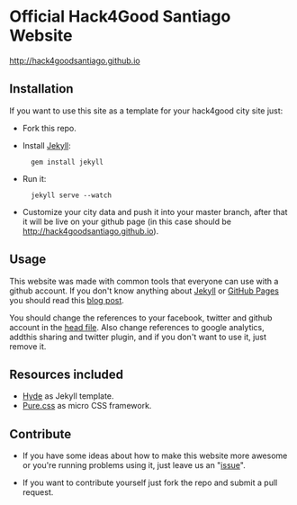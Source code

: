 # Official Hack4Good Santiago Website

http://hack4goodsantiago.github.io

## Installation

If you want to use this site as a template for your hack4good city site just:

* Fork this repo.

* Install [Jekyll](http://jekyllrb.com/docs/installation/):

        gem install jekyll

* Run it:

        jekyll serve --watch

* Customize your city data and push it into your master branch, after that it will be live on your github page (in this case should be http://hack4goodsantiago.github.io).

## Usage

This website was made with common tools that everyone can use with a github account. If you don't know anything about [Jekyll](http://jekyllrb.com/) or [GitHub Pages](https://pages.github.com/) you should read this [blog post](http://www.smashingmagazine.com/2014/08/01/build-blog-jekyll-github-pages/).

You should change the references to your facebook, twitter and github account in the [head file](https://github.com/Hack4GoodSantiago/Hack4GoodSantiago.github.io/blob/master/_includes/head.html). Also change references to google analytics, addthis sharing and twitter plugin, and if you don't want to use it, just remove it.

## Resources included

* [Hyde](https://github.com/poole/hyde) as Jekyll template.
* [Pure.css](http://purecss.io) as micro CSS framework.

## Contribute

* If you have some ideas about how to make this website more awesome or you're running problems using it, just leave us an "[issue](https://github.com/Hack4GoodSantiago/Hack4GoodSantiago.github.io/issues/new)".

* If you want to contribute yourself just fork the repo and submit a pull request.
